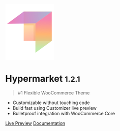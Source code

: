 ![logo](img/mypreview-logo.png)

# Hypermarket <small>1.2.1</small>

> #1 Flexible WooCommerce Theme

- Customizable without touching code
- Build fast using Customizer live preview
- Bulletproof integration with WooCommerce Core


[Live Preview](https://demo.mypreview.one/hypermarket/)
[Documentation](#hypermarket-wordpress-theme)
